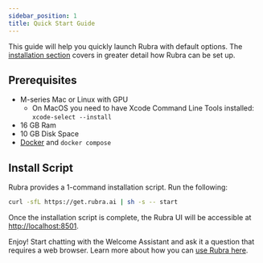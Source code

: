 ```yaml
---
sidebar_position: 1
title: Quick Start Guide
---
```


This guide will help you quickly launch Rubra with default options. The [installation section](./getting-started/installation) covers in greater detail how Rubra can be set up.

## Prerequisites

* M-series Mac or Linux with GPU
  * On MacOS you need to have Xcode Command Line Tools installed: `xcode-select --install`
* 16 GB Ram
* 10 GB Disk Space
* [Docker](https://docs.docker.com/get-docker/) and `docker compose`

## Install Script

Rubra provides a 1-command installation script. Run the following:

```bash
curl -sfL https://get.rubra.ai | sh -s -- start
```

Once the installation script is complete, the Rubra UI will be accessible at <a href="http://localhost:8501">http://localhost:8501</a>.

Enjoy! Start chatting with the Welcome Assistant and ask it a question that requires a web browser. Learn more about how you can [use Rubra here](/category/using-rubra).
